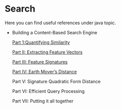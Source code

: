 # Search

Here you can find useful references under java topic.

- Building a Content-Based Search Engine

  [Part 1:Quantifying Similarity](http://www.deepideas.net/building-content-based-search-engine-quantifying-similarity/)

  [Part II: Extracting Feature Vectors](http://www.deepideas.net/building-content-based-search-engine-feature-extraction/)

  [Part III: Feature Signatures](http://www.deepideas.net/building-content-based-search-engine-feature-signatures/)

  [Part IV: Earth Mover’s Distance](http://www.deepideas.net/building-content-based-search-engine-earth-movers-distance/)

  Part V: Signature Quadratic Form Distance

  Part VI: Efficient Query Processing

  Part VII: Putting it all together



